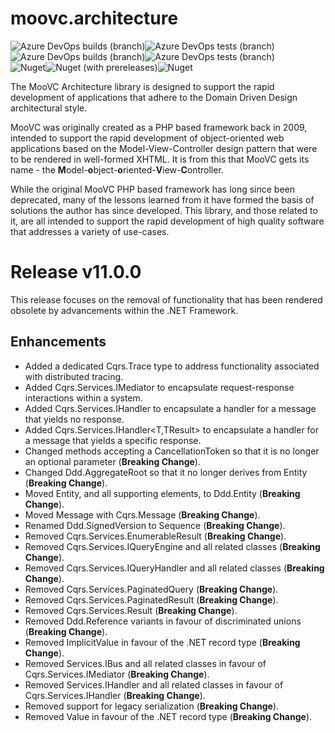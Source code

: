 # moovc.architecture

<img alt="Azure DevOps builds (branch)" src="https://img.shields.io/azure-devops/build/vmartinspaul/MooVC/3/master?label=master&style=plastic" /><img alt="Azure DevOps tests (branch)" src="https://img.shields.io/azure-devops/tests/vmartinspaul/MooVC/3/master?label=Tests%20%28master%29&style=plastic" /><BR /><img alt="Azure DevOps builds (branch)" src="https://img.shields.io/azure-devops/build/vmartinspaul/MooVC/3/develop?label=develop&style=plastic" /><img alt="Azure DevOps tests (branch)" src="https://img.shields.io/azure-devops/tests/vmartinspaul/MooVC/3/develop?label=Tests%20%28develop%29&style=plastic" /><BR /><img alt="Nuget" src="https://img.shields.io/nuget/v/moovc.architecture?style=plastic" /><img alt="Nuget (with prereleases)" src="https://img.shields.io/nuget/vpre/moovc.architecture?style=plastic" /><img alt="Nuget" src="https://img.shields.io/nuget/dt/moovc.architecture?style=plastic" />

The MooVC Architecture library is designed to support the rapid development of applications that adhere to the Domain Driven Design architectural style.

MooVC was originally created as a PHP based framework back in 2009, intended to support the rapid development of object-oriented web applications based on the Model-View-Controller design pattern that were to be rendered in well-formed XHTML.  It is from this that MooVC gets its name - the <b>M</b>odel-<b>o</b>bject-<b>o</b>riented-<b>V</b>iew-<b>C</b>ontroller.

While the original MooVC PHP based framework has long since been deprecated, many of the lessons learned from it have formed the basis of solutions the author has since developed.  This library, and those related to it, are all intended to support the rapid development of high quality software that addresses a variety of use-cases.

# Release v11.0.0

This release focuses on the removal of functionality that has been rendered obsolete by advancements within the .NET Framework. 

## Enhancements

- Added a dedicated Cqrs.Trace type to address functionality associated with distributed tracing.
- Added Cqrs.Services.IMediator to encapsulate request-response interactions within a system.
- Added Cqrs.Services.IHandler<T> to encapsulate a handler for a message that yields no response.
- Added Cqrs.Services.IHandler<T,TResult> to encapsulate a handler for a message that yields a specific response.
- Changed methods accepting a CancellationToken so that it is no longer an optional parameter (**Breaking Change**).
- Changed Ddd.AggregateRoot so that it no longer derives from Entity<Guid> (**Breaking Change**).
- Moved Entity<T>, and all supporting elements, to Ddd.Entity<T> (**Breaking Change**).
- Moved Message with Cqrs.Message (**Breaking Change**).
- Renamed Ddd.SignedVersion to Sequence (**Breaking Change**).
- Removed Cqrs.Services.EnumerableResult (**Breaking Change**).
- Removed Cqrs.Services.IQueryEngine and all related classes (**Breaking Change**).
- Removed Cqrs.Services.IQueryHandler and all related classes (**Breaking Change**).
- Removed Cqrs.Services.PaginatedQuery (**Breaking Change**).
- Removed Cqrs.Services.PaginatedResult (**Breaking Change**).
- Removed Cqrs.Services.Result (**Breaking Change**).
- Removed Ddd.Reference<T1-5> variants in favour of discriminated unions (**Breaking Change**).
- Removed ImplicitValue in favour of the .NET record type (**Breaking Change**).
- Removed Services.IBus and all related classes in favour of Cqrs.Services.IMediator (**Breaking Change**).
- Removed Services.IHandler and all related classes in favour of Cqrs.Services.IHandler (**Breaking Change**).
- Removed support for legacy serialization (**Breaking Change**).
- Removed Value in favour of the .NET record type (**Breaking Change**).